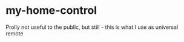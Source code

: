 # my-home-control
Prolly not useful to the public, but still - this is what I use as universal remote

